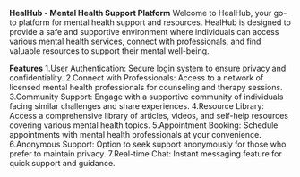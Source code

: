 **HealHub - Mental Health Support Platform**
  Welcome to HealHub, your go-to platform for mental health support and resources. HealHub is designed to provide a safe and supportive environment where individuals can access various mental health services, connect with professionals, and find valuable resources to support their mental well-being.

**Features**
1.User Authentication: Secure login system to ensure privacy and confidentiality.
2.Connect with Professionals: Access to a network of licensed mental health professionals for counseling and therapy sessions.
3.Community Support: Engage with a supportive community of individuals facing similar challenges and share experiences.
4.Resource Library: Access a comprehensive library of articles, videos, and self-help resources covering various mental health topics.
5.Appointment Booking: Schedule appointments with mental health professionals at your convenience.
6.Anonymous Support: Option to seek support anonymously for those who prefer to maintain privacy.
7.Real-time Chat: Instant messaging feature for quick support and guidance.

